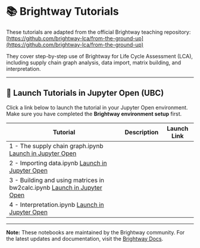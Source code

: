 # 📚 Brightway Tutorials

These tutorials are adapted from the official Brightway teaching repository:  
[https://github.com/brightway-lca/from-the-ground-up](https://github.com/brightway-lca/from-the-ground-up)

They cover step-by-step use of Brightway for Life Cycle Assessment (LCA), including supply chain graph analysis, data import, matrix building, and interpretation.

---

## 🚀 Launch Tutorials in Jupyter Open (UBC)

Click a link below to launch the tutorial in your Jupyter Open environment. Make sure you have completed the **Brightway environment setup** first.

| Tutorial | Description | Launch Link |
|----------|-------------|-------------|
| 1 - The supply chain graph.ipynb [Launch in Jupyter Open](https://open.jupyter.ubc.ca/jupyter/user-redirect/git-pull?repo=https://github.com/brightway-lca/from-the-ground-up&branch=main&subPath=1%20-%20The%20supply%20chain%20graph.ipynb) |
| 2 - Importing data.ipynb [Launch in Jupyter Open](https://open.jupyter.ubc.ca/jupyter/user-redirect/git-pull?repo=https://github.com/brightway-lca/from-the-ground-up&branch=main&subPath=2%20-%20Importing%20data.ipynb) |
| 3 - Building and using matrices in bw2calc.ipynb [Launch in Jupyter Open](https://open.jupyter.ubc.ca/jupyter/user-redirect/git-pull?repo=https://github.com/brightway-lca/from-the-ground-up&branch=main&subPath=3%20-%20Building%20and%20using%20matrices%20in%20bw2calc.ipynb) |
| 4 - Interpretation.ipynb [Launch in Jupyter Open](https://open.jupyter.ubc.ca/jupyter/user-redirect/git-pull?repo=https://github.com/brightway-lca/from-the-ground-up&branch=main&subPath=4%20-%20Interpretation.ipynb) |


---
**Note:** These notebooks are maintained by the Brightway community. For the latest updates and documentation, visit the [Brightway Docs](https://docs.brightway.dev/en/latest/).
